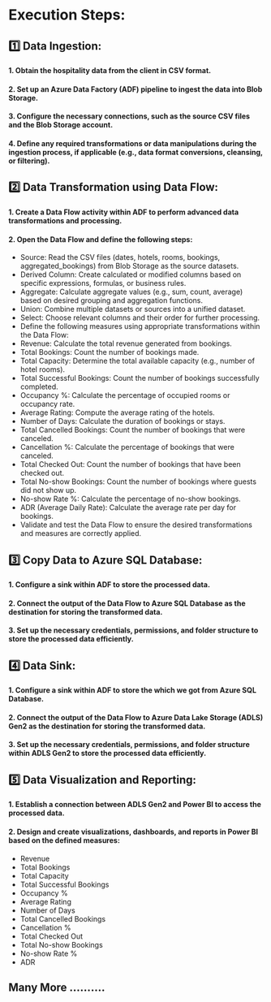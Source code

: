 # Execution Steps:

## :one:	 Data Ingestion:

#### 1. Obtain the hospitality data from the client in CSV format.


#### 2.	 Set up an Azure Data Factory (ADF) pipeline to ingest the data into Blob Storage.

#### 3.	Configure the necessary connections, such as the source CSV files and the Blob Storage account.


#### 4.	Define any required transformations or data manipulations during the ingestion process, if applicable (e.g., data format conversions, cleansing, or filtering).

## :two:	 Data Transformation using Data Flow:

#### 1. Create a Data Flow activity within ADF to perform advanced data transformations and processing.
#### 2. Open the Data Flow and define the following steps:
* Source: Read the CSV files (dates, hotels, rooms, bookings, aggregated_bookings) from Blob Storage as the source datasets.
* Derived Column: Create calculated or modified columns based on specific expressions, formulas, or business rules.
* Aggregate: Calculate aggregate values (e.g., sum, count, average) based on desired grouping and aggregation functions.
* Union: Combine multiple datasets or sources into a unified dataset.
* Select: Choose relevant columns and their order for further processing.
* Define the following measures using appropriate transformations within the Data Flow:
* Revenue: Calculate the total revenue generated from bookings.
* Total Bookings: Count the number of bookings made.
* Total Capacity: Determine the total available capacity (e.g., number of hotel rooms).
* Total Successful Bookings: Count the number of bookings successfully completed.
* Occupancy %: Calculate the percentage of occupied rooms or occupancy rate.
* Average Rating: Compute the average rating of the hotels.
* Number of Days: Calculate the duration of bookings or stays.
* Total Cancelled Bookings: Count the number of bookings that were canceled.
* Cancellation %: Calculate the percentage of bookings that were canceled.
* Total Checked Out: Count the number of bookings that have been checked out.
* Total No-show Bookings: Count the number of bookings where guests did not show up.
* No-show Rate %: Calculate the percentage of no-show bookings.
* ADR (Average Daily Rate): Calculate the average rate per day for bookings.
* Validate and test the Data Flow to ensure the desired transformations and measures are correctly applied.

## 3️⃣ Copy Data to Azure SQL Database:

#### 1. Configure a sink within ADF to store the processed data.
#### 2. Connect the output of the Data Flow to Azure SQL Database as the destination for storing the transformed data.
#### 3. Set up the necessary credentials, permissions, and folder structure to store the processed data efficiently.

## 4️⃣ Data Sink:

#### 1. Configure a sink within ADF to store the which we got from Azure SQL Database.
#### 2. Connect the output of the Data Flow to Azure Data Lake Storage (ADLS) Gen2 as the destination for storing the transformed data.
#### 3. Set up the necessary credentials, permissions, and folder structure within ADLS Gen2 to store the processed data efficiently.

## :five:️ Data Visualization and Reporting:

#### 1. Establish a connection between ADLS Gen2 and Power BI to access the processed data.
#### 2. Design and create visualizations, dashboards, and reports in Power BI based on the defined measures:
* Revenue
* Total Bookings
* Total Capacity
* Total Successful Bookings
* Occupancy %
* Average Rating
* Number of Days
* Total Cancelled Bookings
* Cancellation %
* Total Checked Out
* Total No-show Bookings
* No-show Rate %
* ADR
## Many More ..........
